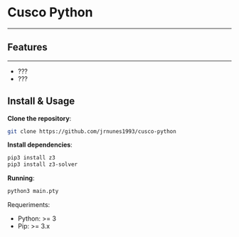 # Cusco Python
---
## Features
---
- ???
- ???

## Install & Usage

**Clone the repository**:
```bash
git clone https://github.com/jrnunes1993/cusco-python
```
**Install dependencies**: 
```bash
pip3 install z3
pip3 install z3-solver
```

**Running**:

```bash
python3 main.pty
```

Requeriments: 

- Python: >= 3
- Pip: >= 3.x

